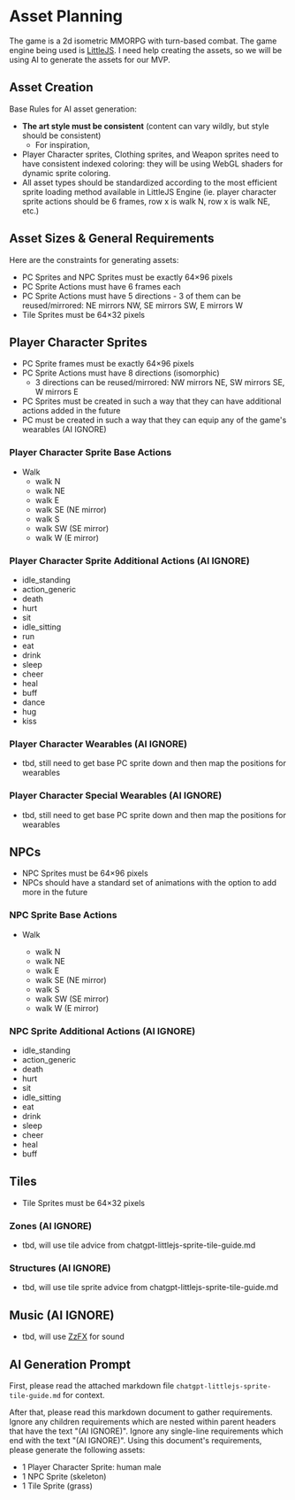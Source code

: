 # Asset Planning

The game is a 2d isometric MMORPG with turn-based combat. The game engine being used is [LittleJS](https://github.com/KilledByAPixel/LittleJS). I need help creating the assets, so we will be using AI to generate the assets for our MVP.

## Asset Creation

Base Rules for AI asset generation:

- **The art style must be consistent** (content can vary wildly, but style should be consistent)
  - For inspiration,
- Player Character sprites, Clothing sprites, and Weapon sprites need to have consistent indexed coloring: they will be using WebGL shaders for dynamic sprite coloring.
- All asset types should be standardized according to the most efficient sprite loading method available in LittleJS Engine (ie. player character sprite actions should be 6 frames, row x is walk N, row x is walk NE, etc.)

## Asset Sizes & General Requirements

Here are the constraints for generating assets:

- PC Sprites and NPC Sprites must be exactly 64×96 pixels
- PC Sprite Actions must have 6 frames each
- PC Sprite Actions must have 5 directions - 3 of them can be reused/mirrored: NE mirrors NW, SE mirrors SW, E mirrors W
- Tile Sprites must be 64×32 pixels

## Player Character Sprites

- PC Sprite frames must be exactly 64×96 pixels
- PC Sprite Actions must have 8 directions (isomorphic)
  - 3 directions can be reused/mirrored: NW mirrors NE, SW mirrors SE, W mirrors E
- PC Sprites must be created in such a way that they can have additional actions added in the future
- PC must be created in such a way that they can equip any of the game's wearables (AI IGNORE)

### Player Character Sprite Base Actions

- Walk
  - walk N
  - walk NE
  - walk E
  - walk SE (NE mirror)
  - walk S
  - walk SW (SE mirror)
  - walk W (E mirror)

### Player Character Sprite Additional Actions (AI IGNORE)

- idle_standing
- action_generic
- death
- hurt
- sit
- idle_sitting
- run
- eat
- drink
- sleep
- cheer
- heal
- buff
- dance
- hug
- kiss

### Player Character Wearables (AI IGNORE)

- tbd, still need to get base PC sprite down and then map the positions for wearables

### Player Character Special Wearables (AI IGNORE)

- tbd, still need to get base PC sprite down and then map the positions for wearables

## NPCs

- NPC Sprites must be 64×96 pixels
- NPCs should have a standard set of animations with the option to add more in the future

### NPC Sprite Base Actions

- Walk

  - walk N
  - walk NE
  - walk E
  - walk SE (NE mirror)
  - walk S
  - walk SW (SE mirror)
  - walk W (E mirror)

### NPC Sprite Additional Actions (AI IGNORE)

- idle_standing
- action_generic
- death
- hurt
- sit
- idle_sitting
- eat
- drink
- sleep
- cheer
- heal
- buff

## Tiles

- Tile Sprites must be 64×32 pixels

### Zones (AI IGNORE)

- tbd, will use tile advice from chatgpt-littlejs-sprite-tile-guide.md

### Structures (AI IGNORE)

- tbd, will use tile sprite advice from chatgpt-littlejs-sprite-tile-guide.md

## Music (AI IGNORE)

- tbd, will use [ZzFX](https://killedbyapixel.github.io/ZzFX/) for sound

## AI Generation Prompt

First, please read the attached markdown file `chatgpt-littlejs-sprite-tile-guide.md` for context.

After that, please read this markdown document to gather requirements. Ignore any children requirements which are nested within parent headers that have the text "(AI IGNORE)". Ignore any single-line requirements which end with the text "(AI IGNORE)". Using this document's requirements, please generate the following assets:

- 1 Player Character Sprite: human male
- 1 NPC Sprite (skeleton)
- 1 Tile Sprite (grass)
